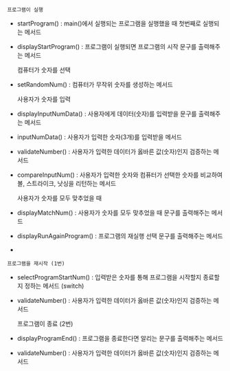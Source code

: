 
    프로그램이 실행 
- startProgram() : main()에서 실행되는 프로그램을 실행했을 때 첫번째로 실행되는 메서드 
- displayStartProgram() : 프로그램이 실행되면 프로그램의 시작 문구를 출력해주는 메서드


    컴퓨터가 숫자를 선택
- setRandomNum() : 컴퓨터가 무작위 숫자를 생성하는 메서드


    사용자가 숫자를 입력
- displayInputNumData() : 사용자에게 데이터(숫자)를 입력받을 문구를 출력해주는 메서드
- inputNumData() : 사용자가 입력한 숫자(3개)를 입력받을 메서드
- validateNumber() : 사용자가 입력한 데이터가 옳바른 값(숫자)인지 검증하는 메서드
- compareInputNum() : 사용자가 입력한 숫자와 컴퓨터가 선택한 숫자를 비교하여 볼, 스트라이크, 낫싱을 리턴하는 메서드


    사용자가 숫자를 모두 맞추었을 때
- displayMatchNum() : 사용자가 숫자를 모두 맞추었을 때 문구를 출력해주는 메서드 
- displayRunAgainProgram() : 프로그램의 재실행 선택 문구를 출력해주는 메서드
- 

    프로그램을 재시작 (1번)
- selectProgramStartNum() : 입력받은 숫자를 통해 프로그램을 시작할지 종료할지 정하는 메서드 (switch)
- validateNumber() : 사용자가 입력한 데이터가 옳바른 값(숫자)인지 검증하는 메서드


    프로그램이 종료 (2번)
- displayProgramEnd() : 프로그램을 종료한다면 알리는 문구를 출력해주는 메서드
- validateNumber() : 사용자가 입력한 데이터가 옳바른 값(숫자)인지 검증하는 메서드




